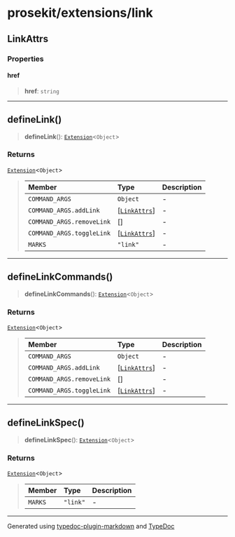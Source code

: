 # prosekit/extensions/link

<a id="LinkAttrs" name="LinkAttrs"></a>

## LinkAttrs

### Properties

<a id="href" name="href"></a>

#### href

> **href**: `string`

***

<a id="defineLink" name="defineLink"></a>

## defineLink()

> **defineLink**(): [`Extension`](../core.md#ExtensionT)\<`Object`\>

### Returns

[`Extension`](../core.md#ExtensionT)\<`Object`\>

> | Member | Type | Description |
> | :------ | :------ | :------ |
> | `COMMAND_ARGS` | `Object` | - |
> | `COMMAND_ARGS.addLink` | [[`LinkAttrs`](link.md#LinkAttrs)] | - |
> | `COMMAND_ARGS.removeLink` | [] | - |
> | `COMMAND_ARGS.toggleLink` | [[`LinkAttrs`](link.md#LinkAttrs)] | - |
> | `MARKS` | `"link"` | - |
>

***

<a id="defineLinkCommands" name="defineLinkCommands"></a>

## defineLinkCommands()

> **defineLinkCommands**(): [`Extension`](../core.md#ExtensionT)\<`Object`\>

### Returns

[`Extension`](../core.md#ExtensionT)\<`Object`\>

> | Member | Type | Description |
> | :------ | :------ | :------ |
> | `COMMAND_ARGS` | `Object` | - |
> | `COMMAND_ARGS.addLink` | [[`LinkAttrs`](link.md#LinkAttrs)] | - |
> | `COMMAND_ARGS.removeLink` | [] | - |
> | `COMMAND_ARGS.toggleLink` | [[`LinkAttrs`](link.md#LinkAttrs)] | - |
>

***

<a id="defineLinkSpec" name="defineLinkSpec"></a>

## defineLinkSpec()

> **defineLinkSpec**(): [`Extension`](../core.md#ExtensionT)\<`Object`\>

### Returns

[`Extension`](../core.md#ExtensionT)\<`Object`\>

> | Member | Type | Description |
> | :------ | :------ | :------ |
> | `MARKS` | `"link"` | - |
>

***

Generated using [typedoc-plugin-markdown](https://www.npmjs.com/package/typedoc-plugin-markdown) and [TypeDoc](https://typedoc.org/)
